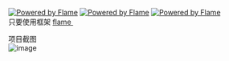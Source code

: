 
[![Powered by Flame](https://img.shields.io/badge/Powered%20by-%F0%9F%94%A5-orange.svg)](https://flame-engine.org)
[![Powered by Flame](https://img.shields.io/badge/Powered%20by-%F0%9F%94%A5-orange.svg?style=flat-square)](https://flame-engine.org)
[![Powered by Flame](https://img.shields.io/badge/Powered%20by-%F0%9F%94%A5-orange.svg?style=for-the-badge)](https://flame-engine.org)  <br/>
只要使用框架 [ flame ]( https://github.com/flame-engine/flame/blob/master/README-ZH.md )    <br/>


项目截图  <br/>
![image](https://github.com/pheromone/langaw/blob/master/result.gif ) <br/>
